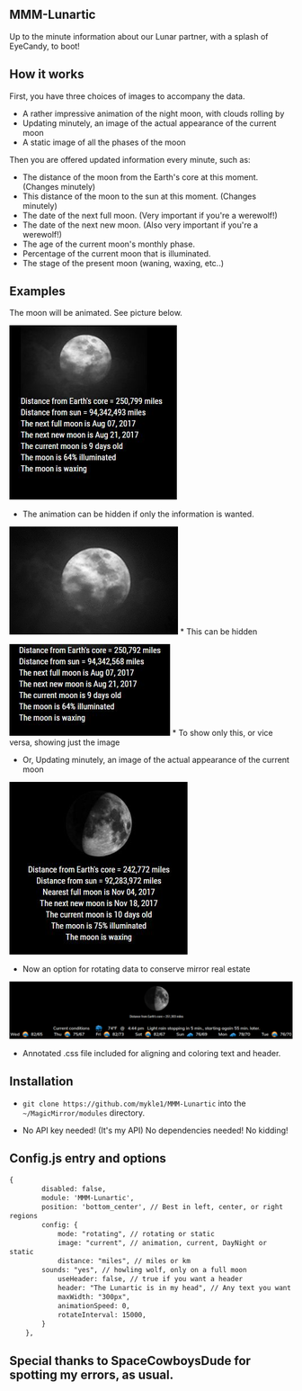 ## MMM-Lunartic

Up to the minute information about our Lunar partner, with a splash of EyeCandy, to boot!

## How it works

First, you have three choices of images to accompany the data.

* A rather impressive animation of the night moon, with clouds rolling by
* Updating minutely, an image of the actual appearance of the current moon
* A static image of all the phases of the moon

Then you are offered updated information every minute, such as:

* The distance of the moon from the Earth's core at this moment. (Changes minutely)
* This distance of the moon to the sun at this moment. (Changes minutely)
* The date of the next full moon. (Very important if you're a werewolf!)
* The date of the next new moon. (Also very important if you're a werewolf!)
* The age of the current moon's monthly phase. 
* Percentage of the current moon that is illuminated.
* The stage of the present moon (waning, waxing, etc..) 

## Examples

The moon will be animated. See picture below.

![](pix/33.JPG)

* The animation can be hidden if only the information is wanted.

![](pix/moon.gif) * This can be hidden

![](pix/11.JPG) * To show only this, or vice versa, showing just the image

* Or, Updating minutely, an image of the actual appearance of the current moon

![](pix/dd.JPG)

* Now an option for rotating data to conserve mirror real estate

![](pix/rotating.gif)

* Annotated .css file included for aligning and coloring text and header.

## Installation

* `git clone https://github.com/mykle1/MMM-Lunartic` into the `~/MagicMirror/modules` directory.

* No API key needed! (It's my API) No dependencies needed! No kidding!


## Config.js entry and options

    {
            disabled: false,
            module: 'MMM-Lunartic',
            position: 'bottom_center', // Best in left, center, or right regions
            config: {
                mode: "rotating", // rotating or static
                image: "current", // animation, current, DayNight or static
                distance: "miles", // miles or km
		    sounds: "yes", // howling wolf, only on a full moon
                useHeader: false, // true if you want a header
                header: "The Lunartic is in my head", // Any text you want
                maxWidth: "300px",
                animationSpeed: 0,
                rotateInterval: 15000,
            }
        },
	

## Special thanks to SpaceCowboysDude for spotting my errors, as usual.
